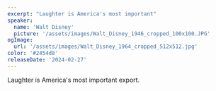 ```yaml
---
excerpt: "Laughter is America's most important"
speaker:
  name: 'Walt Disney'
  picture: '/assets/images/Walt_Disney_1946_cropped_100x100.JPG'
ogImage:
  url: '/assets/images/Walt_Disney_1964_cropped_512x512.jpg'
color: '#2454d8'
releaseDate: '2024-02-27'
---
```

Laughter is America's most important export.

